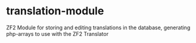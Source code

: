 translation-module
==================

ZF2 Module for storing and editing translations in the database,
generating php-arrays to use with the ZF2 Translator
